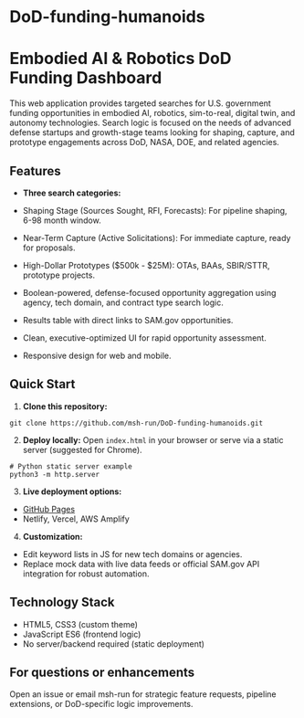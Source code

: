 # DoD-funding-humanoids
# Embodied AI & Robotics DoD Funding Dashboard

This web application provides targeted searches for U.S. government funding opportunities in embodied AI, robotics, sim-to-real, digital twin, and autonomy technologies. Search logic is focused on the needs of advanced defense startups and growth-stage teams looking for shaping, capture, and prototype engagements across DoD, NASA, DOE, and related agencies.

## Features

- **Three search categories:**
 - Shaping Stage (Sources Sought, RFI, Forecasts): For pipeline shaping, 6-98 month window.
 - Near-Term Capture (Active Solicitations): For immediate capture, ready for proposals.
 - High-Dollar Prototypes ($500k - $25M): OTAs, BAAs, SBIR/STTR, prototype projects.

- Boolean-powered, defense-focused opportunity aggregation using agency, tech domain, and contract type search logic.
- Results table with direct links to SAM.gov opportunities.
- Clean, executive-optimized UI for rapid opportunity assessment.
- Responsive design for web and mobile.

## Quick Start

1. **Clone this repository:**
 ```
 git clone https://github.com/msh-run/DoD-funding-humanoids.git
 ```

2. **Deploy locally:**
 Open `index.html` in your browser or serve via a static server (suggested for Chrome).
 ```
 # Python static server example
 python3 -m http.server
 ```

3. **Live deployment options:**
 - [GitHub Pages](https://pages.github.com/)
 - Netlify, Vercel, AWS Amplify

4. **Customization:**
 - Edit keyword lists in JS for new tech domains or agencies.
 - Replace mock data with live data feeds or official SAM.gov API integration for robust automation.

## Technology Stack

- HTML5, CSS3 (custom theme)
- JavaScript ES6 (frontend logic)
- No server/backend required (static deployment)

## For questions or enhancements
Open an issue or email msh-run for strategic feature requests, pipeline extensions, or DoD-specific logic improvements.

